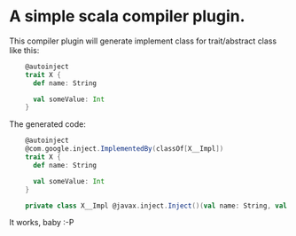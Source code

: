 # A simple scala compiler plugin.

This compiler plugin will generate implement class for trait/abstract class like this:

```scala
    @autoinject
    trait X {
      def name: String

      val someValue: Int
    }
```

The generated code:

```scala
    @autoinject
    @com.google.inject.ImplementedBy(classOf[X__Impl])
    trait X {
      def name: String

      val someValue: Int
    }

    private class X__Impl @javax.inject.Inject()(val name: String, val someValue: Int) extends X
```

It works, baby :-P